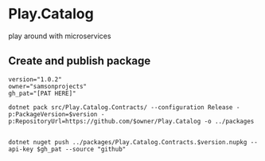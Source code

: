 # Play.Catalog

play around with microservices

## Create and publish package

```
version="1.0.2"
owner="samsonprojects"
gh_pat="[PAT HERE]"

dotnet pack src/Play.Catalog.Contracts/ --configuration Release -p:PackageVersion=$version -p:RepositoryUrl=https://github.com/$owner/Play.Catalog -o ../packages


dotnet nuget push ../packages/Play.Catalog.Contracts.$version.nupkg --api-key $gh_pat --source "github"

```
